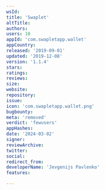 ```yaml
---
wsId: 
title: 'Swaplet'
altTitle: 
authors: 
users: 10
appId: 'com.swapletapp.wallet'
appCountry: 
released: '2019-09-01'
updated: '2019-12-08'
version: '1.1.4'
stars: 
ratings: 
reviews: 
size: 
website: 
repository: 
issue: 
icon: 'com.swapletapp.wallet.png'
bugbounty: 
meta: 'removed'
verdict: 'fewusers'
appHashes: 
date: '2024-03-02'
signer: 
reviewArchive: 
twitter: 
social: 
redirect_from: 
developerName: 'Jevgenijs Pavlenko'
features: 

---
```


